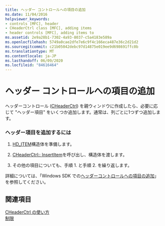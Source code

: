 ```yaml
---
title: ヘッダー コントロールへの項目の追加
ms.date: 11/04/2016
helpviewer_keywords:
- controls [MFC], header
- CHeaderCtrl class [MFC], adding items
- header controls [MFC], adding items to
ms.assetid: 2e9a28b1-7302-4a93-8037-c5a4183e589a
ms.openlocfilehash: 5749a0cae2dfe7e6c9f4c166eca487e36c2d21d2
ms.sourcegitcommit: c21b05042debc97d14875e019ee9d698691ffc0b
ms.translationtype: MT
ms.contentlocale: ja-JP
ms.lasthandoff: 06/09/2020
ms.locfileid: "84616464"
---
```

# <a name="adding-items-to-the-header-control"></a>ヘッダー コントロールへの項目の追加

ヘッダーコントロール ([CHeaderCtrl](reference/cheaderctrl-class.md)) を親ウィンドウに作成したら、必要に応じて "ヘッダー項目" をいくつか追加します。通常は、列ごとに1つずつ追加します。

### <a name="to-add-a-header-item"></a>ヘッダー項目を追加するには

1. [HD_ITEM](/windows/win32/api/commctrl/ns-commctrl-hditemw)構造体を準備します。

1. [CHeaderCtrl:: InsertItem](reference/cheaderctrl-class.md#insertitem)を呼び出し、構造体を渡します。

1. その他の項目についても、手順 1. と手順 2. を繰り返します。

詳細については、「Windows SDK での[ヘッダーコントロールへの項目の追加](/windows/win32/Controls/header-controls)」を参照してください。

## <a name="see-also"></a>関連項目

[CHeaderCtrl の使い方](using-cheaderctrl.md)<br/>
[制限](controls-mfc.md)
